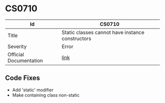 # CS0710

| Id                     | CS0710                                                            |
| ---------------------- | ----------------------------------------------------------------- |
| Title                  | Static classes cannot have instance constructors                  |
| Severity               | Error                                                             |
| Official Documentation | [link](http://docs.microsoft.com/en-us/dotnet/csharp/misc/cs0710) |

## Code Fixes

* Add 'static' modifier
* Make containing class non\-static

